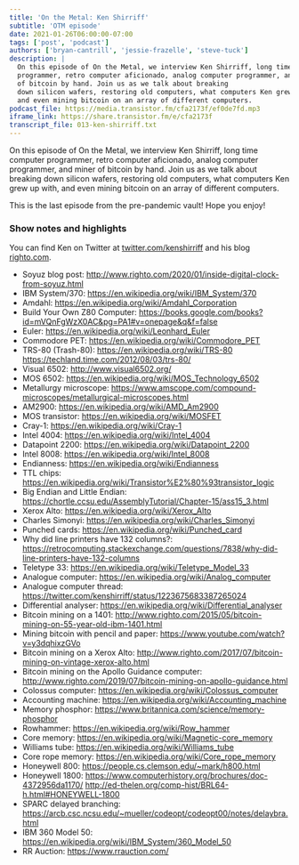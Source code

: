 ```yaml
---
title: 'On the Metal: Ken Shirriff'
subtitle: 'OTM episode'
date: 2021-01-26T06:00:00-07:00
tags: ['post', 'podcast']
authors: ['bryan-cantrill', 'jessie-frazelle', 'steve-tuck']
description: |
  On this episode of On the Metal, we interview Ken Shirriff, long time computer
  programmer, retro computer aficionado, analog computer programmer, and miner 
  of bitcoin by hand. Join us as we talk about breaking
  down silicon wafers, restoring old computers, what computers Ken grew up with,
  and even mining bitcoin on an array of different computers.
podcast_file: https://media.transistor.fm/cfa2173f/ef0de7fd.mp3
iframe_link: https://share.transistor.fm/e/cfa2173f
transcript_file: 013-ken-shirriff.txt 
---
```


On this episode of On the Metal, we interview Ken Shirriff, long time computer
programmer, retro computer aficionado, analog computer programmer, and miner of 
bitcoin by hand. Join us as we talk about breaking
down silicon wafers, restoring old computers, what computers Ken grew up with,
and even mining bitcoin on an array of different computers.

This is the last episode from the pre-pandemic vault! Hope you enjoy!

### Show notes and highlights

You can find Ken on Twitter at [twitter.com/kenshirriff](https://twitter.com/kenshirriff)
and his blog [righto.com](https://www.righto.com/).

- Soyuz blog post:
    http://www.righto.com/2020/01/inside-digital-clock-from-soyuz.html
- IBM System/370: https://en.wikipedia.org/wiki/IBM_System/370
- Amdahl: https://en.wikipedia.org/wiki/Amdahl_Corporation
- Build Your Own Z80 Computer:
    https://books.google.com/books?id=mVQnFgWzX0AC&pg=PA1#v=onepage&q&f=false
- Euler: https://en.wikipedia.org/wiki/Leonhard_Euler
- Commodore PET: https://en.wikipedia.org/wiki/Commodore_PET
- TRS-80 (Trash-80): https://en.wikipedia.org/wiki/TRS-80 https://techland.time.com/2012/08/03/trs-80/
- Visual 6502: http://www.visual6502.org/
- MOS 6502: https://en.wikipedia.org/wiki/MOS_Technology_6502
- Metallurgy microscope: https://www.amscope.com/compound-microscopes/metallurgical-microscopes.html
- AM2900: https://en.wikipedia.org/wiki/AMD_Am2900
- MOS transistor: https://en.wikipedia.org/wiki/MOSFET
- Cray-1: https://en.wikipedia.org/wiki/Cray-1
- Intel 4004: https://en.wikipedia.org/wiki/Intel_4004
- Datapoint 2200: https://en.wikipedia.org/wiki/Datapoint_2200
- Intel 8008: https://en.wikipedia.org/wiki/Intel_8008
- Endianness: https://en.wikipedia.org/wiki/Endianness
- TTL chips: https://en.wikipedia.org/wiki/Transistor%E2%80%93transistor_logic
- Big Endian and Little Endian:
    https://chortle.ccsu.edu/AssemblyTutorial/Chapter-15/ass15_3.html
- Xerox Alto: https://en.wikipedia.org/wiki/Xerox_Alto
- Charles Simonyi: https://en.wikipedia.org/wiki/Charles_Simonyi
- Punched cards: https://en.wikipedia.org/wiki/Punched_card
- Why did line printers have 132 columns?:
    https://retrocomputing.stackexchange.com/questions/7838/why-did-line-printers-have-132-columns
- Teletype 33: https://en.wikipedia.org/wiki/Teletype_Model_33
- Analogue computer: https://en.wikipedia.org/wiki/Analog_computer
- Analogue computer thread: https://twitter.com/kenshirriff/status/1223675683387265024
- Differential analyser: https://en.wikipedia.org/wiki/Differential_analyser
- Bitcoin mining on a 1401:
    http://www.righto.com/2015/05/bitcoin-mining-on-55-year-old-ibm-1401.html
- Mining bitcoin with pencil and paper: https://www.youtube.com/watch?v=y3dqhixzGVo
- Bitcoin mining on a Xerox Alto:
    http://www.righto.com/2017/07/bitcoin-mining-on-vintage-xerox-alto.html
- Bitcoin mining on the Apollo Guidance computer:
    http://www.righto.com/2019/07/bitcoin-mining-on-apollo-guidance.html
- Colossus computer: https://en.wikipedia.org/wiki/Colossus_computer
- Accounting machine: https://en.wikipedia.org/wiki/Accounting_machine
- Memory phosphor: https://www.britannica.com/science/memory-phosphor
- Rowhammer: https://en.wikipedia.org/wiki/Row_hammer
- Core memory: https://en.wikipedia.org/wiki/Magnetic-core_memory
- Williams tube: https://en.wikipedia.org/wiki/Williams_tube
- Core rope memory: https://en.wikipedia.org/wiki/Core_rope_memory
- Honeywell 800: https://people.cs.clemson.edu/~mark/h800.html
- Honeywell 1800: https://www.computerhistory.org/brochures/doc-4372956da1170/
    http://ed-thelen.org/comp-hist/BRL64-h.html#HONEYWELL-1800
- SPARC delayed branching:
    https://arcb.csc.ncsu.edu/~mueller/codeopt/codeopt00/notes/delaybra.html
- IBM 360 Model 50: https://en.wikipedia.org/wiki/IBM_System/360_Model_50
- RR Auction: https://www.rrauction.com/
